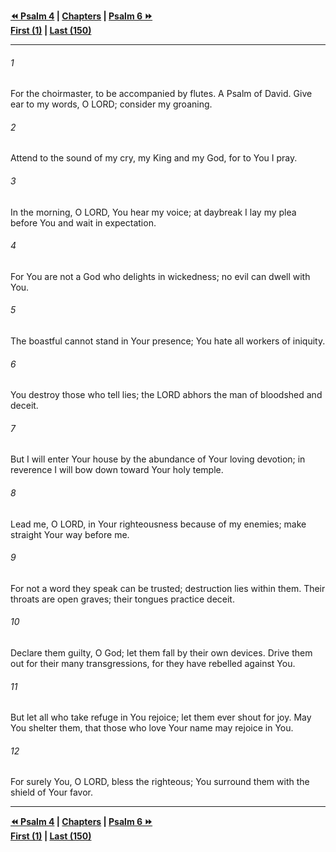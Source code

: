  
**[⏪ Psalm 4](./Psalm%204.md) | [Chapters](./_index.md) | [Psalm 6 ⏩](./Psalm%206.md)**  
**[First (1)](./Psalm%201.md) | [Last (150)](./Psalm%20150.md)**  
  
---  
  
###### 1  
For the choirmaster, to be accompanied by flutes. A Psalm of David. Give ear to my words, O LORD; consider my groaning.  
  
###### 2  
Attend to the sound of my cry, my King and my God, for to You I pray.  
  
###### 3  
In the morning, O LORD, You hear my voice; at daybreak I lay my plea before You and wait in expectation.  
  
###### 4  
For You are not a God who delights in wickedness; no evil can dwell with You.  
  
###### 5  
The boastful cannot stand in Your presence; You hate all workers of iniquity.  
  
###### 6  
You destroy those who tell lies; the LORD abhors the man of bloodshed and deceit.  
  
###### 7  
But I will enter Your house by the abundance of Your loving devotion; in reverence I will bow down toward Your holy temple.  
  
###### 8  
Lead me, O LORD, in Your righteousness because of my enemies; make straight Your way before me.  
  
###### 9  
For not a word they speak can be trusted; destruction lies within them. Their throats are open graves; their tongues practice deceit.  
  
###### 10  
Declare them guilty, O God; let them fall by their own devices. Drive them out for their many transgressions, for they have rebelled against You.  
  
###### 11  
But let all who take refuge in You rejoice; let them ever shout for joy. May You shelter them, that those who love Your name may rejoice in You.  
  
###### 12  
For surely You, O LORD, bless the righteous; You surround them with the shield of Your favor.  
  
  
---  
  
**[⏪ Psalm 4](./Psalm%204.md) | [Chapters](./_index.md) | [Psalm 6 ⏩](./Psalm%206.md)**  
**[First (1)](./Psalm%201.md) | [Last (150)](./Psalm%20150.md)**  
  
